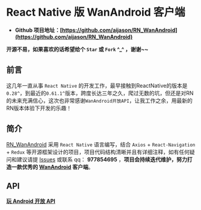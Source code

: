 # React Native 版 WanAndroid 客户端

- **Github 项目地址：[https://github.com/aijason/RN_WanAndroid](https://github.com/aijason/RN_WanAndroid)**

**开源不易，如果喜欢的话希望给个 `Star` 或 `Fork` ^_^ ，谢谢~~**

## 前言
这几年一直从事 `React Native` 的开发工作，最早接触到ReactNative的版本是`0.28^`，到最近的`0.61.1^`版本，跨度长达三年之久，爬过无数的坑，但还是对RN的未来充满信心，这次也非常感谢`WanAndroid开放API`，让我工作之余，用最新的RN版本体验下开发的乐趣！

## 简介
[RN_WanAndroid](https://github.com/aijason/RN_WanAndroid) 采用 `React Native` 语言编写，结合 `Axios` + `React-Navigation` + `Redux` 等开源框架设计的项目，项目代码结构清晰并且有详细注释，如有任何疑问和建议请提 [Issues](https://github.com/aijason/RN_WanAndroid/issues) 或联系 qq： **977854695** ，**项目会持续迭代维护，努力打造一款优秀的 [WanAndroid](http://www.wanandroid.com/) 客户端**。

## API
[**玩 Android 开放 API**](http://www.wanandroid.com/blog/show/2)
